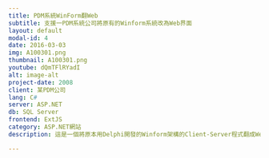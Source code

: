 ```yaml
---
title: PDM系統WinForm翻Web
subtitle: 支援一PDM系統公司將原有的Winform系統改為Web界面
layout: default
modal-id: 4
date: 2016-03-03
img: A100301.png
thumbnail: A100301.png
youtube: dQmTFlRYadI
alt: image-alt
project-date: 2008
client: 某PDM公司
lang: C#
server: ASP.NET
db: SQL Server
frontend: ExtJS 
category: ASP.NET網站
description: 這是一個將原本用Delphi開發的Winform架構的Client-Server程式翻成Web介面，但又需要能保有WinForm操作習慣的設計，使用了ExtJS搭配AJAX呼叫後端的C# ASP程式，達成幾乎一模一樣的功能架構。

---
```


